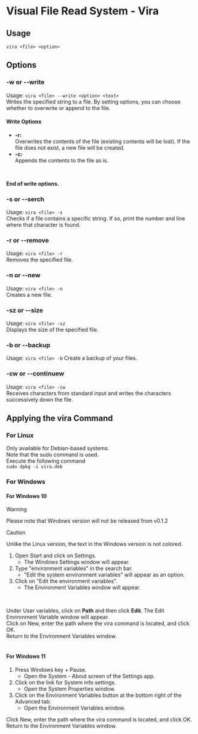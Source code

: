# Visual File Read System - Vira

## Usage

`vira <file> <option>`

## Options
### -w or --write
Usage: `vira <file> --write <option> <text>`
<br>
Writes the specified string to a file. By setting options, you can choose whether to overwrite or append to the file.
<br>

#### Write Options
- **-r:**  
  Overwrites the contents of the file (existing contents will be lost). If the file does not exist, a new file will be created.
- **-c:**  
  Appends the contents to the file as is.
<br>

**End of write options.**
<br>

### -s or --serch
Usage: `vira <file> -s`
  <br>
Checks if a file contains a specific string.
If so, print the number and line where that character is found.
<br>

### -r or --remove
Usage: `vira <file> -r`
<br>
Removes the specified file.
<br>

### -n or --new
Usage: `vira <file> -n`
<br>
Creates a new file.
<br>
### -sz or --size
Usage: `vira <file> -sz`
<br>
Displays the size of the specified file.

### -b or --backup 
Usage: `vira <file> -b`
Create a backup of your files.

### -cw or --continuew
Usage: `vira <file> -cw`
<br>
Receives characters from standard input and writes the characters successively down the file.

## Applying the vira Command
### For Linux
Only available for Debian-based systems.<br>
Note that the sudo command is used.<br>
Execute the following command<br>
`sudo dpkg -i vira.deb`
### For Windows

#### For Windows 10
> [!WARNING]
> Please note that Windows version will not be released from v0.1.2

> [!CAUTION]
> Unlike the Linux version, the text in the Windows version is not colored.

1. Open Start and click on Settings.
   - The Windows Settings window will appear.
2. Type "environment variables" in the search bar.
   - "Edit the system environment variables" will appear as an option.
3. Click on "Edit the environment variables".
   - The Environment Variables window will appear.
<br>

Under User variables, click on **Path** and then click **Edit**.
The Edit Environment Variable window will appear.<br>
Click on New, enter the path where the vira command is located, and click OK.<br>
Return to the Environment Variables window.<br>
<br>

#### For Windows 11
1. Press Windows key + Pause.
   - Open the System - About screen of the Settings app.
2. Click on the link for System info settings.
   - Open the System Properties window.
3. Click on the Environment Variables button at the bottom right of the Advanced tab.
   - Open the Environment Variables window.

Click New, enter the path where the vira command is located, and click OK.<br>
Return to the Environment Variables window.<br>
